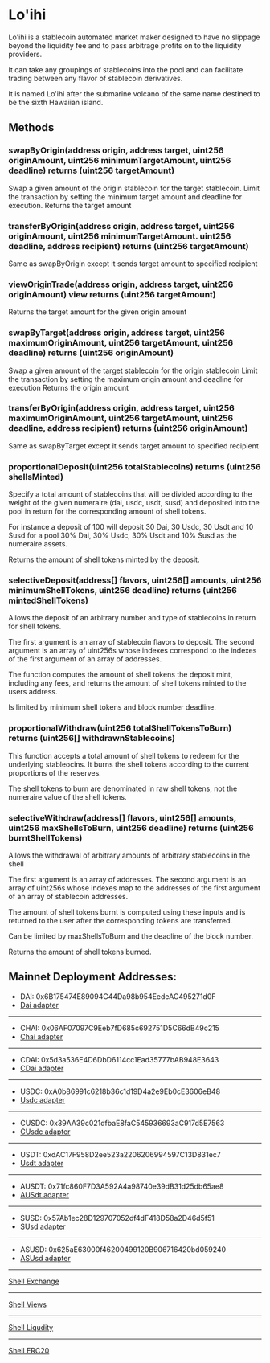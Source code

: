 # Lo'ihi
Lo'ihi is a stablecoin automated market maker designed to have no slippage beyond the liquidity fee and to pass arbitrage profits on to the liquidity providers.

It can take any groupings of stablecoins into the pool and can facilitate trading between any flavor of stablecoin derivatives.

It is named Lo'ihi after the submarine volcano of the same name destined to be the sixth Hawaiian island.


## Methods

### swapByOrigin(address origin, address target, uint256 originAmount, uint256 minimumTargetAmount, uint256 deadline) returns (uint256 targetAmount)

Swap a given amount of the origin stablecoin for the target stablecoin.
Limit the transaction by setting the minimum target amount and deadline for execution.
Returns the target amount

### transferByOrigin(address origin, address target, uint256 originAmount, uint256 minimumTargetAmount. uint256 deadline, address recipient) returns (uint256 targetAmount)

Same as swapByOrigin except it sends target amount to specified recipient

### viewOriginTrade(address origin, address target, uint256 originAmount) view returns (uint256 targetAmount)

Returns the target amount for the given origin amount

### swapByTarget(address origin, address target, uint256 maximumOriginAmount, uint256 targetAmount, uint256 deadline) returns (uint256 originAmount)

Swap a given amount of the target stablecoin for the origin stablecoin
Limit the transaction by setting the maximum origin amount and deadline for execution
Returns the origin amount

### transferByOrigin(address origin, address target, uint256 maximumOriginAmount, uint256 targetAmount, uint256 deadline, address recipient) returns (uint256 originAmount)

Same as swapByTarget except it sends target amount to specified recipient


### proportionalDeposit(uint256 totalStablecoins) returns (uint256 shellsMinted)

Specify a total amount of stablecoins that will be divided according to the 
weight of the given numeraire (dai, usdc, usdt, susd) and deposited into the 
pool in return for the corresponding amount of shell tokens.

For instance a deposit of 100 will deposit 30 Dai, 30 Usdc, 30 Usdt and 10 Susd 
for a pool 30% Dai, 30% Usdc, 30% Usdt and 10% Susd as the numeraire assets.

Returns the amount of shell tokens minted by the deposit.

### selectiveDeposit(address[] flavors, uint256[] amounts, uint256 minimumShellTokens, uint256 deadline) returns (uint256 mintedShellTokens)

Allows the deposit of an arbitrary number and type of stablecoins in return
for shell tokens.

The first argument is an array of stablecoin flavors to deposit. The second 
argument is an array of uint256s whose indexes correspond to the indexes of 
the first argument of an array of addresses.

The function computes the amount of shell tokens the deposit mint, including
any fees, and returns the amount of shell tokens minted to the users address.

Is limited by minimum shell tokens and block number deadline.

### proportionalWithdraw(uint256 totalShellTokensToBurn) returns (uint256[] withdrawnStablecoins)

This function accepts a total amount of shell tokens to redeem for the underlying
stableocins. It burns the shell tokens according to the current proportions
of the reserves.

The shell tokens to burn are denominated in raw shell tokens, not the numeraire
value of the shell tokens. 

### selectiveWithdraw(address[] flavors, uint256[] amounts, uint256 maxShellsToBurn, uint256 deadline) returns (uint256 burntShellTokens)

Allows the withdrawal of arbitrary amounts of arbitrary stablecoins in the shell

The first argument is an array of addresses. The second argument is an array of 
uint256s whose indexes map to the addresses of the first argument of an array of
stablecoin addresses.

The amount of shell tokens burnt is computed using these inputs and is returned
to the user after the corresponding tokens are transferred.

Can be limited by maxShellsToBurn and the deadline of the block number.

Returns the amount of shell tokens burned.

Mainnet Deployment Addresses: 
------------------------------------------------------------------------
* DAI: 0x6B175474E89094C44Da98b954EedeAC495271d0F
* [Dai adapter](https://etherscan.io/address/0xe3925debc22b49891542a5990e781e30e15a97a3#code)

------------------------------------------------------------------------
* CHAI: 0x06AF07097C9Eeb7fD685c692751D5C66dB49c215
* [Chai adapter](https://etherscan.io/address/0xc12b8e0ac01040633a935b5b13586a033000983d#code)
------------------------------------------------------------------------
* CDAI: 0x5d3a536E4D6DbD6114cc1Ead35777bAB948E3643
* [CDai adapter](https://etherscan.io/address/0x5152d6817952e66cb7a0422a2f5b944d45f08e1b#code)
------------------------------------------------------------------------
* USDC: 0xA0b86991c6218b36c1d19D4a2e9Eb0cE3606eB48
* [Usdc adapter](https://etherscan.io/address/0xe14a8eb97731a9107c9e144026765bd65350eac7#code)
------------------------------------------------------------------------
* CUSDC: 0x39AA39c021dfbaE8faC545936693aC917d5E7563
* [CUsdc adapter](https://etherscan.io/address/0xf643f7a20a18557e2aa9af413dfa6d3626e641f8#code)
------------------------------------------------------------------------
* USDT: 0xdAC17F958D2ee523a2206206994597C13D831ec7
* [Usdt adapter](https://etherscan.io/address/0x6d05e9e964ec858ad239755c18d288315badfc10#code)
------------------------------------------------------------------------
* AUSDT: 0x71fc860F7D3A592A4a98740e39dB31d25db65ae8
* [AUSdt adapter](https://etherscan.io/address/0xdce7e3af11c3867327a7ab786dedfb05ef53bea5#code)
------------------------------------------------------------------------
* SUSD: 0x57Ab1ec28D129707052df4dF418D58a2D46d5f51
* [SUsd adapter](https://etherscan.io/address/0x7a06041ee5140eaf6119ada8fa0362df1ced9d81#code)
------------------------------------------------------------------------
* ASUSD: 0x625aE63000f46200499120B906716420bd059240
* [ASUsd adapter](https://etherscan.io/address/0xe302a5e54c9e837cd1b5891f94eb6d6df3464610#code)
------------------------------------------------------------------------

[Shell Exchange](https://etherscan.io/address/0xb40b60cd9687dae6fe7043e8c62bb8ec692632a3#code)

------------------------------------------------------------------------

[Shell Views](https://etherscan.io/address/0x04a6cf4e770a9af7e6b6733462d72e238b8ab140#code)

------------------------------------------------------------------------

[Shell Liqudity](https://etherscan.io/address/0x7db66490d3436717f90d4681bf8297a2f2b8774a#code)

------------------------------------------------------------------------
[Shell ERC20](https://etherscan.io/address/0xffa473d58c9f15e97b86ad281f876d9dbf96241c#code)
